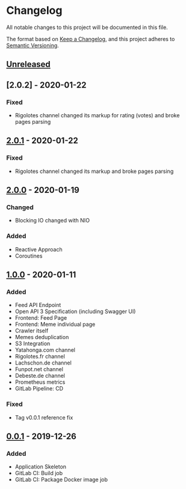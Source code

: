 # Changelog

All notable changes to this project will be documented in this file.

The format based on [Keep a Changelog](https://keepachangelog.com/en/1.0.0/),
and this project adheres to [Semantic Versioning](https://semver.org/spec/v2.0.0.html).

## [Unreleased]

## [2.0.2] - 2020-01-22
### Fixed
- Rigolotes channel changed its markup for rating (votes) and broke pages parsing

## [2.0.1] - 2020-01-22
### Fixed
- Rigolotes channel changed its markup and broke pages parsing

## [2.0.0] - 2020-01-19
### Changed
- Blocking IO changed with NIO

### Added
- Reactive Approach
- Coroutines

## [1.0.0] - 2020-01-11
### Added
- Feed API Endpoint
- Open API 3 Specification (including Swagger UI)
- Frontend: Feed Page
- Frontend: Meme individual page
- Crawler itself
- Memes deduplication
- S3 Integration
- Yatahonga.com channel
- Rigolotes.fr channel
- Lachschon.de channel
- Funpot.net channel
- Debeste.de channel
- Prometheus metrics
- GitLab Pipeline: CD

### Fixed
- Tag v0.0.1 reference fix

## [0.0.1] - 2019-12-26
### Added
- Application Skeleton
- GitLab CI: Build job
- GitLab CI: Package Docker image job

[unreleased]: https://gitlab.com/ruslanys/ifunny/commpare/v2.0.1...HEAD
[2.0.1]: https://gitlab.com/ruslanys/ifunny/compare/v2.0.0...v2.0.1
[2.0.0]: https://gitlab.com/ruslanys/ifunny/compare/v1.0.0...v2.0.0
[1.0.0]: https://gitlab.com/ruslanys/ifunny/compare/v0.0.1...v1.0.0
[0.0.1]: https://gitlab.com/ruslanys/ifunny/-/tags/v0.0.1
